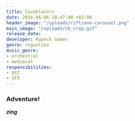 ```yaml
---
title: Caveblazers
date: 2016-06-06 18:47:00 +02:00
header_image: "/uploads/riftzone-carousel.png"
main_image: "/uploads/cb_crop.gif"
release_date:
developer: Rupeck Games
genre: roguelike
music_genre:
- orchestral
- medieval
responsibilities:
- OST
- SFX
---
```


### Adventure!
***zing***
